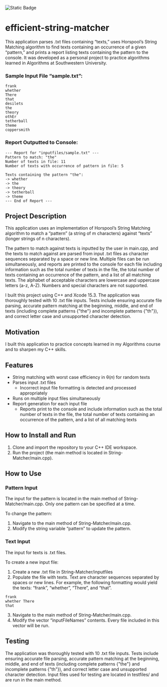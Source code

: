 ![Static Badge](https://img.shields.io/badge/License-MIT-blue)

# efficient-string-matcher

This application parses .txt files containing “texts,” uses Horspool’s String Matching algorithm to find texts containing an occurrence of a given “pattern,” and prints a report listing texts containing the pattern to the console. It was developed as a personal project to practice algorithms learned in Algorithms at Southwestern University.

### Sample Input File “sample.txt”:

```
frank
whether
There
that
desilets
the
theory
othEr
tetherball
theme
coppersmith
```

### Report Outputted to Console:

```
--- Report for "inputfiles/sample.txt" ---
Pattern to match: "the"
Number of texts in file: 11
Number of texts with occurrence of pattern in file: 5

Texts containing the pattern "the":
-> whether
-> the
-> theory
-> tetherball
-> theme
--- End of Report ---
```

## Project Description

This application uses an implementation of Horspool’s String Matching algorithm to match a “pattern” (a string of m characters) against “texts” (longer strings of n characters).

The pattern to match against texts is inputted by the user in main.cpp, and the texts to match against are parsed from input .txt files as character sequences separated by a space or new line. Multiple files can be run simultaneously, and reports are printed to the console for each file including information such as the total number of texts in the file, the total number of texts containing an occurrence of the pattern, and a list of all matching texts. The alphabet of acceptable characters are lowercase and uppercase letters (a-z, A-Z). Numbers and special characters are not supported.

I built this project using C++ and Xcode 15.3. The application was thoroughly tested with 10 .txt file inputs. Tests include ensuring accurate file parsing, accurate pattern matching at the beginning, middle, and end of texts (including complete patterns {"the"} and incomplete patterns {"th"}), and correct letter case and unsupported character detection.

## Motivation

I built this application to practice concepts learned in my Algorithms course and to sharpen my C++ skills.

## Features

-	String matching with worst case efficiency in θ(*n*) for random texts
-	Parses input .txt files
    - Incorrect input file formatting is detected and processed appropriately
-	Runs on multiple input files simultaneously
-	Report generation for each input file
    - Reports print to the console and include information such as the total number of texts in the file, the total number of texts containing an occurrence of the pattern, and a list of all matching texts

## How to Install and Run

1. Clone and import the repository to your C++ IDE workspace.
2. Run the project (the main method is located in String-Matcher/main.cpp).

## How to Use

### Pattern Input

The input for the pattern is located in the main method of String-Matcher/main.cpp. Only one pattern can be specified at a time.

To change the pattern:

1.	Navigate to the main method of String-Matcher/main.cpp.
2.	Modify the string variable “pattern” to update the pattern.

### Text Input

The input for texts is .txt files.

To create a new input file:

1.	Create a new .txt file in String-Matcher/inputfiles
2.	  Populate the file with texts. Text are character sequences separated by spaces or new lines. For example, the following formatting would yield the texts: “frank”, “whether”, “There”, and “that”.

```
frank
whether There
that
```

3.	Navigate to the main method of String-Matcher/main.cpp.
4.	Modify the vector “inputFileNames” contents. Every file included in this vector will be run.

## Testing

The application was thoroughly tested with 10 .txt file inputs. Tests include ensuring accurate file parsing, accurate pattern matching at the beginning, middle, and end of texts (including complete patterns {"the"} and incomplete patterns {"th"}), and correct letter case and unsupported character detection. Input files used for testing are located in testfiles/ and are run in the main method.
